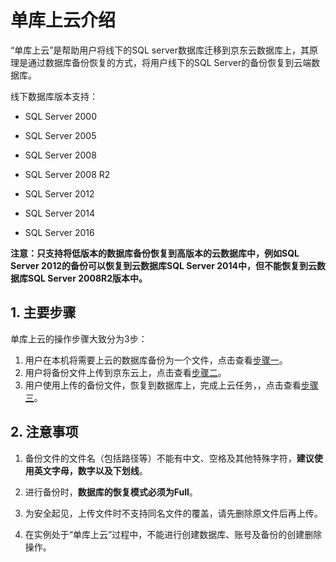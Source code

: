 # 单库上云介绍

“单库上云”是帮助用户将线下的SQL server数据库迁移到京东云数据库上，其原理是通过数据库备份恢复的方式，将用户线下的SQL Server的备份恢复到云端数据库。

线下数据库版本支持：

- SQL Server 2000

- SQL Server 2005

- SQL Server 2008

- SQL Server 2008 R2

- SQL Server 2012

- SQL Server 2014

- SQL Server 2016

**注意：只支持将低版本的数据库备份恢复到高版本的云数据库中，例如SQL Server 2012的备份可以恢复到云数据库SQL Server 2014中，但不能恢复到云数据库SQL Server 2008R2版本中。**

## 1. 主要步骤
单库上云的操作步骤大致分为3步：

1. 用户在本机将需要上云的数据库备份为一个文件，点击查看[步骤一](Backup-Local-Database.md)。
2. 用户将备份文件上传到京东云上，点击查看[步骤二](Upload-Backup.md)。
3. 用户使用上传的备份文件，恢复到数据库上，完成上云任务，，点击查看[步骤三](Import-Backup.md)。

## 2. 注意事项
1. 备份文件的文件名（包括路径等）不能有中文、空格及其他特殊字符，**建议使用英文字母，数字以及下划线**。

2. 进行备份时，**数据库的恢复模式必须为Full**。

3. 为安全起见，上传文件时不支持同名文件的覆盖，请先删除原文件后再上传。

4. 在实例处于“单库上云”过程中，不能进行创建数据库、账号及备份的创建删除操作。
